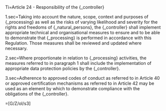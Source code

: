 Ti=Article 24 - Responsibility of the {_controller}

1.sec=Taking into account the nature, scope, context and purposes of {_processing} as well as the risks of varying likelihood and severity for the rights and freedoms of {_natural_persons}, the {_controller} shall implement appropriate technical and organisational measures to ensure and to be able to demonstrate that {_processing} is performed in accordance with this Regulation. Those measures shall be reviewed and updated where necessary.

2.sec=Where proportionate in relation to {_processing} activities, the measures referred to in paragraph 1 shall include the implementation of appropriate data protection policies by the {_controller}.

3.sec=Adherence to approved codes of conduct as referred to in Article 40 or approved certification mechanisms as referred to in Article 42 may be used as an element by which to demonstrate compliance with the obligations of the {_controller}.

=[G/Z/ol/s3]
